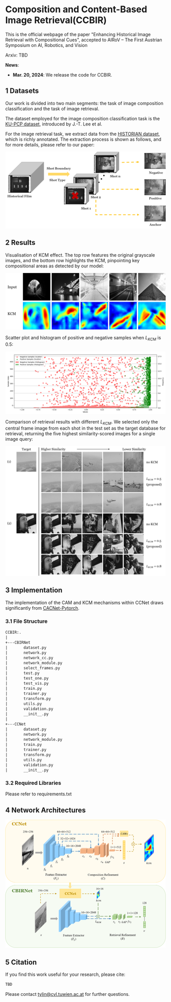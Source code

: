 # Composition and Content-Based Image Retrieval(CCBIR)

This is the official webpage of the paper "Enhancing Historical Image Retrieval with Compositional Cues", accepted to AIRoV – The First Austrian Symposium on AI, Robotics, and Vision

Arxiv: TBD

**News**:

- **Mar. 20, 2024**: We release the code for CCBIR.

## 1 Datasets

Our work is divided into two main segments: the task of image composition classification and the task of image retrieval. 

The dataset employed for the image composition classification task is the [KU-PCP dataset](http://mcl.korea.ac.kr/research/Submitted/jtlee_JVCIR2018/), introduced by J.-T. Lee et al.

For the image retrieval task, we extract data from the [HISTORIAN dataset](https://zenodo.org/records/6644516), which is richly annotated. The extraction process is shown as follows, and for more details, please refer to our paper:

<img src="./img/Picture1.png"/>


## 2 Results

Visualisation of KCM effect. The top row features the original grayscale images, and the bottom row highlights the KCM, pinpointing key compositional areas as detected by our model:

<img src="./img/Picture3.png"/>

Scatter plot and histogram of positive and negative samples when $L_{KCM}$ is 0.5:

<img src="./img/Picture4.png"/>

Comparison of retrieval results with different $L_{KCM}$. We selected only the central frame image from each shot in the test set as the target database for retrieval, returning the five highest similarity-scored images for a single image query:

<img src="./img/Picture5.png"/>


## 3 Implementation

The implementation of the CAM and KCM mechanisms within CCNet draws significantly from [CACNet-Pytorch](https://github.com/bo-zhang-cs/CACNet-Pytorch).

### 3.1 File Structure

```
CCBIR:.
|   
+---CBIRNet
|       dataset.py
|       network.py
|       network_cc.py
|       network_module.py
|       select_frames.py
|       test.py
|       test_one.py
|       test_vis.py
|       train.py
|       trainer.py
|       transform.py
|       utils.py
|       validation.py
|       __init__.py
|       
+---CCNet
|       dataset.py
|       network.py
|       network_module.py
|       train.py
|       trainer.py
|       transform.py
|       utils.py
|       validation.py
|       __init__.py
```

### 3.2 Required Libraries

Please refer to requirements.txt

## 4 Network Architectures

<img src="./img/Picture2.png"/>


## 5 Citation

If you find this work useful for your research, please cite:

```bash
TBD
```

Please contact tylin@cvl.tuwien.ac.at for further questions.

